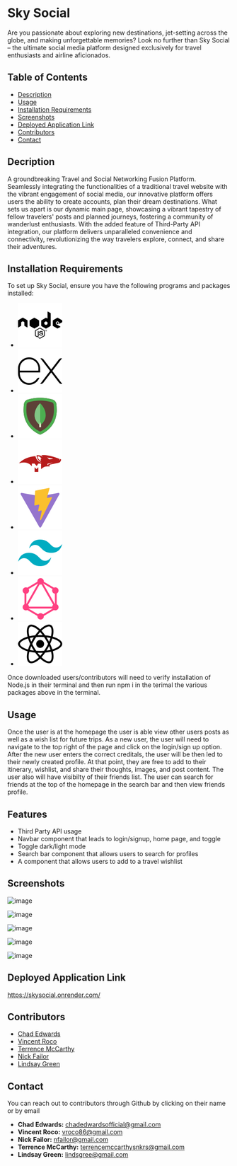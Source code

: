 # Sky Social

Are you passionate about exploring new destinations, jet-setting across the globe, and making unforgettable memories? Look no further than Sky Social – the ultimate social media platform designed exclusively for travel enthusiasts and airline aficionados.


## Table of Contents
- [Description](#installation)
- [Usage](#usage)
- [Installation Requirements](#credits)
- [Screenshots](#screenshots)
- [Deployed Application Link](#deployed-application-link)
- [Contributors](#contributors)
- [Contact](#contact)

## Decription

A groundbreaking Travel and Social Networking Fusion Platform. Seamlessly integrating the functionalities of a traditional travel website with the vibrant engagement of social media, our innovative platform offers users the ability to create accounts, plan their dream destinations. What sets us apart is our dynamic main page, showcasing a vibrant tapestry of fellow travelers' posts and planned journeys, fostering a community of wanderlust enthusiasts. With the added feature of Third-Party API integration, our platform delivers unparalleled convenience and connectivity, revolutionizing the way travelers explore, connect, and share their adventures.


## Installation Requirements

To set up Sky Social, ensure you have the following programs and packages installed:

-  [<img src="./nodejs.svg" />](https://nodejs.org/)
-  [<img src="./expressjs.svg" />](https://expressjs.com/)
-  [<img src="./mongodb.svg" />](https://www.mongodb.com/)
-  [<img src="./mongoose.svg" />](https://mongoosejs.com/)
-  [<img src="./vitejs.svg" />](https://vitejs.dev/)
-  [<img src="./tailwindcss.svg" />](https://tailwindcss.com/)
-  [<img src="./graphql.svg" />](https://graphql.org/)
-  [<img src="./react.svg" />](https://react.dev/)

Once downloaded users/contributors will need to verify installation of Node.js in their terminal and then run npm i in the terimal the various packages above in the terminal. 

## Usage

Once the user is at the homepage the user is able view other users posts as well as a wish list for future trips. As a new user, the user will need to navigate to the top right of the page and click on the login/sign up option. After the new user enters the correct creditals, the user will be then led to their newly created profile. At that point, they are free to add to their itinerary, wishlist, and share their thoughts, images, and post content. The user also will have visibilty of their friends list. The user can search for friends at the top of the homepage in the search bar and then view friends profile. 

## Features

- Third Party API usage 
- Navbar component that leads to login/signup, home page, and toggle
- Toggle dark/light mode 
- Search bar component that allows users to search for profiles
- A component that allows users to add to a travel wishlist

## Screenshots
![image](https://github.com/FractalIceCream/SkySocial/assets/142925597/1ca96a19-b095-4f5b-923c-b40e4328f59a)

![image](https://github.com/FractalIceCream/SkySocial/assets/142925597/362ea3c3-0ded-4ccb-b67c-eafd66bff53b)

![image](https://github.com/FractalIceCream/SkySocial/assets/112839617/8ed6a102-1335-42dc-b96a-bcd5bd80845a)

![image](https://github.com/FractalIceCream/SkySocial/assets/142925597/bb164878-ddb2-4f8d-9029-0718e9ad8e65)

![image](https://github.com/FractalIceCream/SkySocial/assets/142925597/a65c4ea6-93a4-40e6-ade6-45e7aeb15551)


## Deployed Application Link

https://skysocial.onrender.com/

## Contributors

- [Chad Edwards](https://github.com/chadedwardsofficial)
- [Vincent Roco](https://github.com/FractalIceCream)
- [Terrence McCarthy](https://github.com/Tmysterz)
- [Nick Failor](https://github.com/nfailor)
- [Lindsay Green](https://github.com/Lindsayagreen)

## Contact

You can reach out to contributors through Github by clicking on their name or by email
 - **Chad Edwards:** [chadedwardsofficial@gmail.com](mailto:chadedwardsofficial@gmail.com)
 - **Vincent Roco:** [vroco86@gmail.com](mailto:vroco86@gmail.com)
 - **Nick Failor:** [nfailor@gmail.com](mailto:nfailor@gmail.com)
 - **Terrence McCarthy:** [terrencemccarthysnkrs@gmail.com](mailto:terrencemccarthysnkrs@gmail.com)
 - **Lindsay Green:** [lindsgree@gmail.com](mailto:lindsgree@gmail.com)


